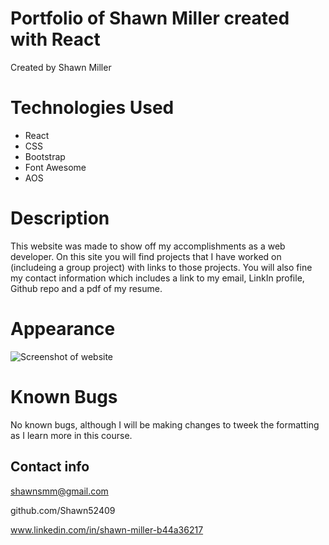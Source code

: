 # Portfolio of Shawn Miller created with React
Created by Shawn Miller

# Technologies Used
- React
- CSS
- Bootstrap
- Font Awesome
- AOS

# Description
This website was made to show off my accomplishments as a web developer.  On this site you will find projects that I have worked on (includeing a group project) with links to those projects. You will also fine my contact information which includes a link to my email, LinkIn profile, Github repo and a pdf of my resume.

# Appearance
![Screenshot of website](./assets/img/screenshot.jpg)

# Known Bugs
No known bugs, although I will be making changes to tweek the formatting as I learn more in this course.

## Contact info
shawnsmm@gmail.com

github.com/Shawn52409

www.linkedin.com/in/shawn-miller-b44a36217